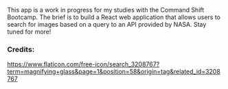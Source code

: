 This app is a work in progress for my studies with the Command Shift Bootcamp. The brief is to build a React web application that allows users to search for images based on a query to an API provided by NASA. Stay tuned for more!


### Credits:

https://www.flaticon.com/free-icon/search_3208767?term=magnifying+glass&page=1&position=58&origin=tag&related_id=3208767